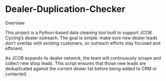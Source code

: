 # Dealer-Duplication-Checker

Overview

This project is a Python-based data cleaning tool built to support JCOB Cycling’s dealer outreach. The goal is simple: make sure new dealer leads don’t overlap with existing customers, so outreach efforts stay focused and efficient.

As JCOB expands its dealer network, the team will continuously scrape and collect new shop leads. This script ensures that those new leads are deduplicated against the current dealer list before being added to CRM or contacted.
